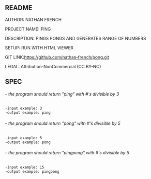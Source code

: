 ## README

AUTHOR: NATHAN FRENCH

PROJECT NAME: PING

DESCRIPTION: PINGS PONGS AND GENERATES RANGE OF NUMBERS

SETUP: RUN WITH HTML VIEWER

GIT LINK:https://github.com/nathan-french/pong.git

LEGAL: Attribution-NonCommercial (CC BY-NC)

## SPEC

###### - the program should return "ping" with #'s divisible by 3
    -input example: 3
    -output example: ping
    
###### - the program should return "pong" with #'s divisible by 5
    -input example: 5
    -output example: pong

###### - the program should return "pingpong" with #'s divisible by 5
    -input example: 15
    -output example: pingpong